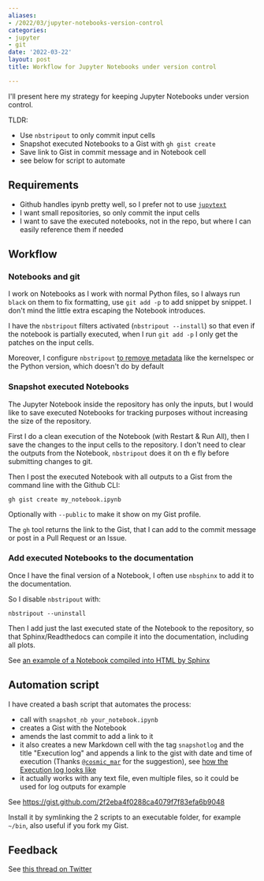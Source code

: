```yaml
---
aliases:
- /2022/03/jupyter-notebooks-version-control
categories:
- jupyter
- git
date: '2022-03-22'
layout: post
title: Workflow for Jupyter Notebooks under version control

---
```


I'll present here my strategy for keeping Jupyter Notebooks under version control.

TLDR:

* Use `nbstripout` to only commit input cells
* Snapshot executed Notebooks to a Gist with `gh gist create`
* Save link to Gist in commit message and in Notebook cell
* see below for script to automate

## Requirements

* Github handles ipynb pretty well, so I prefer not to use [`jupytext`](https://github.com/mwouts/jupytext)
* I want small repositories, so only commit the input cells
* I want to save the executed notebooks, not in the repo, but where I can easily reference them if needed

## Workflow

### Notebooks and git

I work on Notebooks as I work with normal Python files, so I always run `black` on them to fix formatting, use `git add -p` to add snippet by snippet. I don't mind the little extra escaping the Notebook introduces.

I have the `nbstripout` filters activated (`nbstripout --install`) so that even if the notebook is partially executed, when I run `git add -p` I only get the patches on the input cells.

Moreover, I configure `nbstripout` [to remove metadata](https://github.com/kynan/nbstripout#stripping-metadata) like the kernelspec or the Python version, which doesn't do by default

### Snapshot executed Notebooks

The Jupyter Notebook inside the repository has only the inputs, but I would like to save executed Notebooks for tracking purposes without increasing the size of the repository.

First I do a clean execution of the Notebook (with Restart & Run All), then I save the changes to the input cells to the repository. I don't need to clear the outputs from the Notebook, `nbstripout` does it on th e fly before submitting changes to git.

Then I post the executed Notebook with all outputs to a Gist from the command line with the Github CLI:

    gh gist create my_notebook.ipynb

Optionally with `--public` to make it show on my Gist profile.

The `gh` tool returns the link to the Gist, that I can add to the commit message or post in a Pull Request or an Issue.

### Add executed Notebooks to the documentation

Once I have the final version of a Notebook, I often use `nbsphinx` to add it to the documentation.

So I disable `nbstripout` with:

    nbstripout --uninstall

Then I add just the last executed state of the Notebook to the repository, so that Sphinx/Readthedocs can compile it into the documentation, including all plots.

See [an example of a Notebook compiled into HTML by Sphinx](https://pysm3.readthedocs.io/en/latest/preprocess-templates/gnilc_dust_logpoltens_templates.html)

## Automation script

I have created a bash script that automates the process:

* call with `snapshot_nb your_notebook.ipynb`
* creates a Gist with the Notebook
* amends the last commit to add a link to it
* it also creates a new Markdown cell with the tag `snapshotlog` and the title "Execution log" and appends a link to the gist with date and time of execution (Thanks [`@cosmic_mar`](https://twitter.com/cosmic_mar) for the suggestion), see [how the Execution log looks like](https://gist.github.com/zonca/0fd8770877a1c90c5a7f22d4a391471d)
* it actually works with any text file, even multiple files, so it could be used for log outputs for example

See <https://gist.github.com/2f2eba4f0288ca4079f7f83efa6b9048>

Install it by symlinking the 2 scripts to an executable folder, for example `~/bin`, also useful if you fork my Gist.

## Feedback

See [this thread on Twitter](https://twitter.com/andreazonca/status/1506458567456411649)
